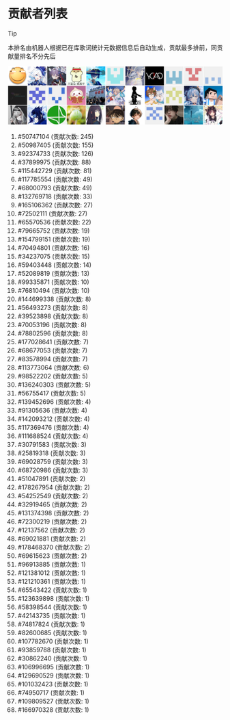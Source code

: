 # 贡献者列表

> [!TIP]
> 本排名由机器人根据已在库歌词统计元数据信息后自动生成，贡献最多排前，同贡献量排名不分先后

![贡献者头像画廊](./CONTRIBUTORS.svg)

1. #50747104 (贡献次数: 245)
2. #50987405 (贡献次数: 155)
3. #92374733 (贡献次数: 126)
4. #37899975 (贡献次数: 88)
5. #115442729 (贡献次数: 81)
6. #117785554 (贡献次数: 49)
7. #68000793 (贡献次数: 49)
8. #132769718 (贡献次数: 33)
9. #165106362 (贡献次数: 27)
10. #72502111 (贡献次数: 27)
11. #65570536 (贡献次数: 22)
12. #79665752 (贡献次数: 19)
13. #154799151 (贡献次数: 19)
14. #70494801 (贡献次数: 16)
15. #34237075 (贡献次数: 15)
16. #59403448 (贡献次数: 14)
17. #52089819 (贡献次数: 13)
18. #99335871 (贡献次数: 10)
19. #76810494 (贡献次数: 10)
20. #144699338 (贡献次数: 8)
21. #56493273 (贡献次数: 8)
22. #39523898 (贡献次数: 8)
23. #70053196 (贡献次数: 8)
24. #78802596 (贡献次数: 8)
25. #177028641 (贡献次数: 7)
26. #68677053 (贡献次数: 7)
27. #83578994 (贡献次数: 7)
28. #113773064 (贡献次数: 6)
29. #98522202 (贡献次数: 5)
30. #136240303 (贡献次数: 5)
31. #56755417 (贡献次数: 5)
32. #139452696 (贡献次数: 4)
33. #91305636 (贡献次数: 4)
34. #142093212 (贡献次数: 4)
35. #117369476 (贡献次数: 4)
36. #111688524 (贡献次数: 4)
37. #30791583 (贡献次数: 3)
38. #25819318 (贡献次数: 3)
39. #69028759 (贡献次数: 3)
40. #68720986 (贡献次数: 3)
41. #51047891 (贡献次数: 2)
42. #178267954 (贡献次数: 2)
43. #54252549 (贡献次数: 2)
44. #32919465 (贡献次数: 2)
45. #131374398 (贡献次数: 2)
46. #72300219 (贡献次数: 2)
47. #12137562 (贡献次数: 2)
48. #69021881 (贡献次数: 2)
49. #178468370 (贡献次数: 2)
50. #69615623 (贡献次数: 2)
51. #96913885 (贡献次数: 1)
52. #121381012 (贡献次数: 1)
53. #121210361 (贡献次数: 1)
54. #65543422 (贡献次数: 1)
55. #123639898 (贡献次数: 1)
56. #58398544 (贡献次数: 1)
57. #42143735 (贡献次数: 1)
58. #74817824 (贡献次数: 1)
59. #82600685 (贡献次数: 1)
60. #107782670 (贡献次数: 1)
61. #93859788 (贡献次数: 1)
62. #30862240 (贡献次数: 1)
63. #106996695 (贡献次数: 1)
64. #129690529 (贡献次数: 1)
65. #101032423 (贡献次数: 1)
66. #74950717 (贡献次数: 1)
67. #109809527 (贡献次数: 1)
68. #166970328 (贡献次数: 1)
